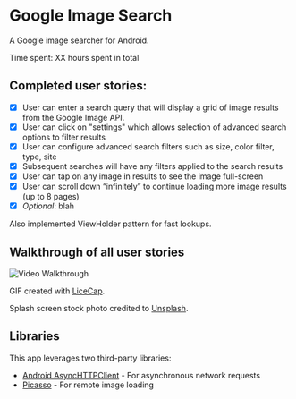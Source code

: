 # Google Image Search
A Google image searcher for Android.

Time spent: XX hours spent in total

## Completed user stories:

 * [x] User can enter a search query that will display a grid of image results from the Google Image API.
 * [x] User can click on "settings" which allows selection of advanced search options to filter results
 * [x] User can configure advanced search filters such as size, color filter, type, site
 * [x] Subsequent searches will have any filters applied to the search results
 * [x] User can tap on any image in results to see the image full-screen
 * [x] User can scroll down “infinitely” to continue loading more image results (up to 8 pages)
 * [x] *Optional*: blah

Also implemented ViewHolder pattern for fast lookups.

## Walkthrough of all user stories

![Video Walkthrough](images/xxx.gif)

GIF created with [LiceCap](http://www.cockos.com/licecap/).

Splash screen stock photo credited to [Unsplash](http://unsplash.com/).

## Libraries

This app leverages two third-party libraries:

 * [Android AsyncHTTPClient](http://loopj.com/android-async-http/) - For asynchronous network requests
 * [Picasso](http://square.github.io/picasso/) - For remote image loading